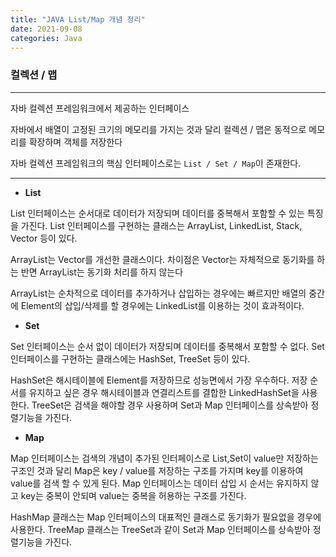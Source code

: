 ```yaml
---
title: "JAVA List/Map 개념 정리"
date: 2021-09-08
categories: Java
---
```

### 컬렉션 / 맵

---

자바 컬렉션 프레임워크에서 제공하는 인터페이스

자바에서 배열이 고정된 크기의 메모리를 가지는 것과 달리
컬렉션 / 맵은 동적으로 메모리를 확장하며 객체를 저장한다

자바 컬렉션 프레임워크의 핵심 인터페이스로는 
`List / Set / Map`이 존재한다.

---

* __List__

List 인터페이스는 순서대로 데이터가 저장되며 데이터를 중복해서 포함할 수 있는 특징을 가진다.
List 인터페이스를 구현하는 클래스는 ArrayList, LinkedList, Stack, Vector 등이 있다.

ArrayList는 Vector를 개선한 클래스이다.
차이점은 Vector는 자체적으로 동기화를 하는 반면 ArrayList는 동기화 처리를 하지 않는다

ArrayList는 순차적으로 데이터를 추가하거나 삽입하는 경우에는 빠르지만
배열의 중간에 Element의 삽입/삭제를 할 경우에는 LinkedList를 이용하는 것이 효과적이다.

* __Set__

Set 인터페이스는 순서 없이 데이터가 저장되며 데이터를 중복해서 포함할 수 없다.
Set 인터페이스를 구현하는 클래스에는 HashSet, TreeSet 등이 있다.

HashSet은 해시테이블에 Element를 저장하므로 성능면에서 가장 우수하다.
저장 순서를 유지하고 싶은 경우 해시테이블과 연결리스트를 결합한 LinkedHashSet을 사용한다.
TreeSet은 검색을 해야할 경우 사용하며 Set과 Map 인터페이스를 상속받아 정렬기능을 가진다.

* __Map__

Map 인터페이스는 검색의 개념이 추가된 인터페이스로 List,Set이 value만 저장하는 구조인 것과 달리
Map은 key / value를 저장하는 구조를 가지며 key를 이용하여 value를 검색 할 수 있게 된다.
Map 인터페이스는 데이터 삽입 시 순서는 유지하지 않고 key는 중복이 안되며 value는 중복을 허용하는 구조를 가진다.

HashMap 클래스는 Map 인터페이스의 대표적인 클래스로 동기화가 필요없을 경우에 사용한다.
TreeMap 클래스는 TreeSet과 같이 Set과 Map 인터페이스를 상속받아 정렬기능을 가진다.
